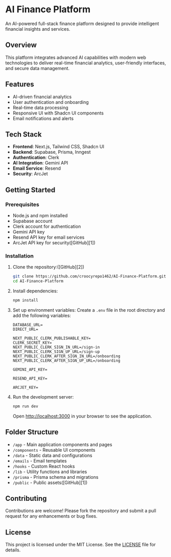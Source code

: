 # AI Finance Platform

An AI-powered full-stack finance platform designed to provide intelligent financial insights and services.

## Overview

This platform integrates advanced AI capabilities with modern web technologies to deliver real-time financial analytics, user-friendly interfaces, and secure data management.

## Features

* AI-driven financial analytics
* User authentication and onboarding
* Real-time data processing
* Responsive UI with Shadcn UI components
* Email notifications and alerts

## Tech Stack

* **Frontend**: Next.js, Tailwind CSS, Shadcn UI
* **Backend**: Supabase, Prisma, Inngest
* **Authentication**: Clerk
* **AI Integration**: Gemini API
* **Email Service**: Resend
* **Security**: ArcJet

## Getting Started

### Prerequisites

* Node.js and npm installed
* Supabase account
* Clerk account for authentication
* Gemini API key
* Resend API key for email services
* ArcJet API key for security(\[GitHub]\[1])

### Installation

1. Clone the repository:(\[GitHub]\[2])

   ```bash
   git clone https://github.com/croocyrepo1462/AI-Finance-Platform.git
   cd AI-Finance-Platform
   ```

2. Install dependencies:

   ```bash
   npm install
   ```

3. Set up environment variables:
   Create a `.env` file in the root directory and add the following variables:

   ```env
   DATABASE_URL=
   DIRECT_URL=

   NEXT_PUBLIC_CLERK_PUBLISHABLE_KEY=
   CLERK_SECRET_KEY=
   NEXT_PUBLIC_CLERK_SIGN_IN_URL=/sign-in
   NEXT_PUBLIC_CLERK_SIGN_UP_URL=/sign-up
   NEXT_PUBLIC_CLERK_AFTER_SIGN_IN_URL=/onboarding
   NEXT_PUBLIC_CLERK_AFTER_SIGN_UP_URL=/onboarding

   GEMINI_API_KEY=

   RESEND_API_KEY=

   ARCJET_KEY=
   ```

4. Run the development server:

   ```bash
   npm run dev
   ```

   Open [http://localhost:3000](http://localhost:3000) in your browser to see the application.

## Folder Structure

* `/app` - Main application components and pages
* `/components` - Reusable UI components
* `/data` - Static data and configurations
* `/emails` - Email templates
* `/hooks` - Custom React hooks
* `/lib` - Utility functions and libraries
* `/prisma` - Prisma schema and migrations
* `/public` - Public assets(\[GitHub]\[1])

## Contributing

Contributions are welcome! Please fork the repository and submit a pull request for any enhancements or bug fixes.

## License

This project is licensed under the MIT License. See the [LICENSE](LICENSE) file for details.
